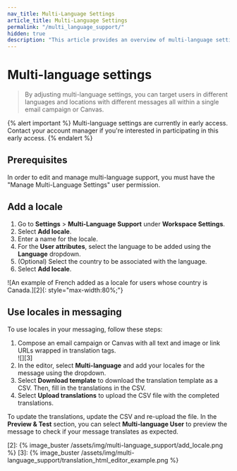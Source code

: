 ```yaml
---
nav_title: Multi-Language Settings
article_title: Multi-Language Settings
permalink: "/multi_language_support/"
hidden: true
description: "This article provides an overview of multi-language settings in the Braze dashboard and how to use locales in your messaging."
---
```


# Multi-language settings

> By adjusting multi-language settings, you can target users in different languages and locations with different messages all within a single email campaign or Canvas.

{% alert important %}
Multi-language settings are currently in early access. Contact your account manager if you're interested in participating in this early access.
{% endalert %}

## Prerequisites

In order to edit and manage multi-language support, you must have the "Manage Multi-Language Settings" user permission.

## Add a locale

1. Go to **Settings** > **Multi-Language Support** under **Workspace Settings**.
2. Select **Add locale**.
3. Enter a name for the locale.
4. For the **User attributes**, select the language to be added using the **Language** dropdown.
5. (Optional) Select the country to be associated with the language.
6. Select **Add locale**. 

![An example of French added as a locale for users whose country is Canada.][2]{: style="max-width:80%;"}

## Use locales in messaging

To use locales in your messaging, follow these steps:

1. Compose an email campaign or Canvas with all text and image or link URLs wrapped in translation tags.<br>![][3]
2. In the editor, select **Multi-language** and add your locales for the message using the dropdown.
3. Select **Download template** to download the translation template as a CSV. Then, fill in the translations in the CSV.
4. Select **Upload translations** to upload the CSV file with the completed translations. 

To update the translations, update the CSV and re-upload the file. In the **Preview & Test** section, you can select **Multi-language User** to preview the message to check if your message translates as expected.

[2]: {% image_buster /assets/img/multi-language_support/add_locale.png %}
[3]: {% image_buster /assets/img/multi-language_support/translation_html_editor_example.png %}